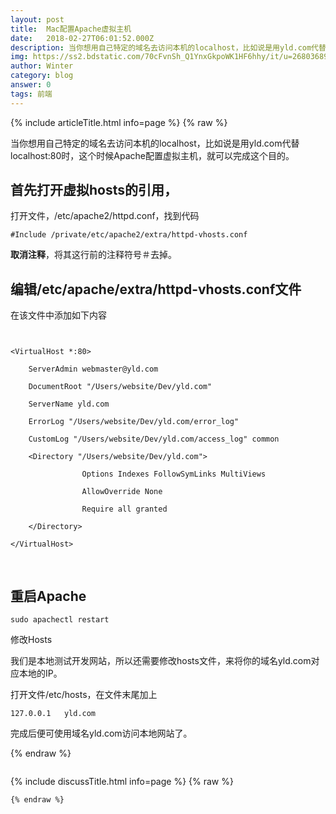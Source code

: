 ```yaml
---
layout: post
title:  Mac配置Apache虚拟主机
date:   2018-02-27T06:01:52.000Z
description: 当你想用自己特定的域名去访问本机的localhost，比如说是用yld.com代替localhost 80时，这个时候Apache配置虚拟主机，就可以完成这个目...
img: https://ss2.bdstatic.com/70cFvnSh_Q1YnxGkpoWK1HF6hhy/it/u=2680368986,2288920714&fm=26&gp=0.jpg
author: Winter
category: blog
answer: 0
tags: 前端
---
```

<div class="article-root">
  <div class="article">
    {% include articleTitle.html info=page %}
    {% raw %}
    <div class="article-content"><p>当你想用自己特定的域名去访问本机的localhost，比如说是用yld.com代替localhost:80时，这个时候Apache配置虚拟主机，就可以完成这个目的。</p>

<h2>首先打开虚拟hosts的引用，</h2>

<p>打开文件，/etc/apache2/httpd.conf，找到代码</p>

<pre>
<code>#Include /private/etc/apache2/extra/httpd-vhosts.conf</code></pre>

<p><strong>取消注释</strong>，将其这行前的注释符号＃去掉。</p>

<h2>编辑/etc/apache/extra/httpd-vhosts.conf文件</h2>

<p>在该文件中添加如下内容</p>

<pre>
<code>

&lt;VirtualHost *:80&gt;

    ServerAdmin webmaster@yld.com

    DocumentRoot &quot;/Users/website/Dev/yld.com&quot;

    ServerName yld.com

    ErrorLog &quot;/Users/website/Dev/yld.com/error_log&quot;

    CustomLog &quot;/Users/website/Dev/yld.com/access_log&quot; common

    &lt;Directory &quot;/Users/website/Dev/yld.com&quot;&gt;

                Options Indexes FollowSymLinks MultiViews

                AllowOverride None

                Require all granted

    &lt;/Directory&gt;

&lt;/VirtualHost&gt;

</code>
</pre>

<h2>重启Apache</h2>

<pre>
<code>sudo apachectl restart</code></pre>

<p>修改Hosts</p>

<p>我们是本地测试开发网站，所以还需要修改hosts文件，来将你的域名yld.com对应本地的IP。</p>

<p>打开文件/etc/hosts，在文件末尾加上</p>

<pre>
<code>127.0.0.1   yld.com</code>
</pre>

<p>完成后便可使用域名yld.com访问本地网站了。</p>
</div>
    {% endraw %}
  </div>
  <p style="height: 0;width:0;overflow: hidden;"> 第47篇《Mac配置Apache虚拟主机》来自Winter(https://github.com/aiyld/aiyld.github.io)的站点</p>
  <div class="discuss-wrapper">
    {% include discussTitle.html info=page %}
    {% raw %}
    
    {% endraw %}
  </div>
<div>
